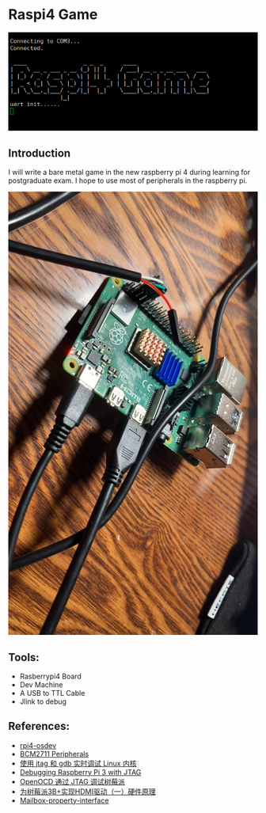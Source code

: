# Raspi4 Game

![](image/serial.png)

## Introduction

I will write a bare metal game in the new raspberry pi 4 during learning for postgraduate exam. I hope to use most of peripherals in the raspberry pi.

![](image/rasberrypi4.jpg)

## Tools:
- Rasberrypi4 Board
- Dev Machine
- A USB to TTL Cable
- Jlink to debug

## References:

- [rpi4-osdev](https://github.com/isometimes/rpi4-osdev)
- [BCM2711 Peripherals](https://datasheets.raspberrypi.com/bcm2711/bcm2711-peripherals.pdf)
- [使用 jtag 和 gdb 实时调试 Linux 内核](https://zhuanlan.zhihu.com/p/484675324)
- [Debugging Raspberry Pi 3 with JTAG](https://www.suse.com/c/debugging-raspberry-pi-3-with-jtag/)
- [OpenOCD 通过 JTAG 调试树莓派](https://blog.csdn.net/lyndon_li/article/details/124083860)
- [为树莓派3B+实现HDMI驱动（一）硬件原理](https://willendless.github.io/%E8%AE%BE%E5%A4%87%E9%A9%B1%E5%8A%A8/2021/04/19/HDMI%E6%98%BE%E7%A4%BA%E5%B1%8F%E4%BD%9C%E5%9B%BE1/)
- [Mailbox-property-interface](https://github.com/raspberrypi/firmware/wiki/Mailbox-property-interface)